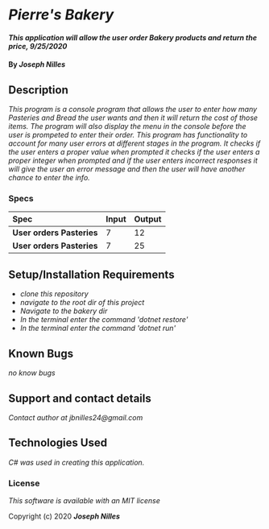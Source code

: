 # _Pierre's Bakery_

#### _This application will allow the user order Bakery products and return the price, 9/25/2020_

#### By _**Joseph Nilles**_

## Description

_This program is a console program that allows the user to enter how many Pasteries and Bread the user wants and then it will return the cost of those items. The program will also display the menu in the console before the user is prompeted to enter their order. This program has functionality to account for many user errors at different stages in the program. It checks if the user enters a proper value when prompted it checks if the user enters a proper integer when prompted and if the user enters incorrect responses it will give the user an error message and then the user will have another chance to enter the info._

### Specs
| Spec | Input | Output |
| :-------------     | :------------- | :------------- |
| **User orders Pasteries** | 7 | 12 |
| **User orders Pasteries** | 7 | 25 |


## Setup/Installation Requirements

* _clone this repository_
* _navigate to the root dir of this project_
* _Navigate to the bakery dir_
* _In the terminal enter the command 'dotnet restore'_
* _In the terminal enter the command 'dotnet run'_





## Known Bugs

_no know bugs_

## Support and contact details

_Contact author at jbnilles24@gmail.com_

## Technologies Used

_C# was used in creating this application._

### License

*This software is available with an MIT license*

Copyright (c) 2020 **_Joseph Nilles_**